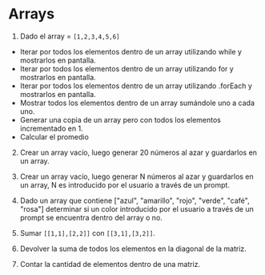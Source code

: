 # Arrays

1. Dado el array = `[1,2,3,4,5,6]`

- Iterar por todos los elementos dentro de un array utilizando while y mostrarlos en pantalla.
- Iterar por todos los elementos dentro de un array utilizando for y mostrarlos en pantalla.
- Iterar por todos los elementos dentro de un array utilizando .forEach y mostrarlos en pantalla.
- Mostrar todos los elementos dentro de un array sumándole uno a cada uno.
- Generar una copia de un array pero con todos los elementos incrementado en 1.
- Calcular el promedio

2. Crear un array vacío, luego generar 20 números al azar y guardarlos en un array.

3. Crear un array vacío, luego generar N números al azar y guardarlos en un array, N es introducido por el usuario a través de un prompt.

4. Dado un array que contiene ["azul", "amarillo", "rojo", "verde", "café", "rosa"] determinar si un color introducido por el usuario a través de un prompt se encuentra dentro del array o no.

5. Sumar `[[1,1],[2,2]]` con `[[3,1],[3,2]]`.

6. Devolver la suma de todos los elementos en la diagonal de la matriz.

7. Contar la cantidad de elementos dentro de una matriz.


